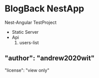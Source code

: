 # BlogBack NestApp

Nest-Angular TestProject

- Static Server
- Api
  1. users-list

## "author": "andrew2020wit"

"license": "view only"
